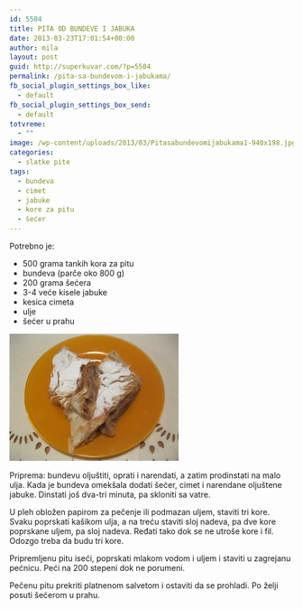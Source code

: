```yaml
---
id: 5504
title: PITA OD BUNDEVE I JABUKA
date: 2013-03-23T17:01:54+00:00
author: mila
layout: post
guid: http://superkuvar.com/?p=5504
permalink: /pita-sa-bundevom-i-jabukama/
fb_social_plugin_settings_box_like:
  - default
fb_social_plugin_settings_box_send:
  - default
totvreme:
  - ""
image: /wp-content/uploads/2013/03/Pitasabundevomijabukama1-940x198.jpg
categories:
  - slatke pite
tags:
  - bundeva
  - cimet
  - jabuke
  - kore za pitu
  - šećer
---
```

Potrebno je:

  * 500 grama tankih kora za pitu
  * bundeva (parče oko 800 g)
  * 200 grama šećera
  * 3-4 veće kisele jabuke
  * kesica cimeta
  * ulje
  * šećer u prahu

<img class="alignnone size-medium wp-image-5507" src="/wp-content/uploads/2013/03/Pitasabundevomijabukama1-300x225.jpg" alt="Pitasabundevomijabukama" width="300" height="225" /> 

Priprema: bundevu oljuštiti, oprati i narendati, a zatim prodinstati na malo ulja. Kada je bundeva omekšala dodati šećer, cimet i narendane oljuštene jabuke. Dinstati još dva-tri minuta, pa skloniti sa vatre.

U pleh obložen papirom za pečenje ili podmazan uljem, staviti tri kore. Svaku poprskati kašikom ulja, a na treću staviti sloj nadeva, pa dve kore poprskane uljem, pa sloj nadeva. Ređati tako dok se ne utroše kore i fil. Odozgo treba da budu tri kore.

Pripremljenu pitu iseći, poprskati mlakom vodom i uljem i staviti u zagrejanu pećnicu. Peći na 200 stepeni dok ne porumeni.

Pečenu pitu prekriti platnenom salvetom i ostaviti da se prohladi. Po želji posuti šećerom u prahu.
